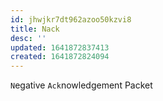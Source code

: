 ```yaml
---
id: jhwjkr7dt962azoo50kzvi8
title: Nack
desc: ''
updated: 1641872837413
created: 1641872824094
---
```



`N`egative `Ack`nowledgement Packet

